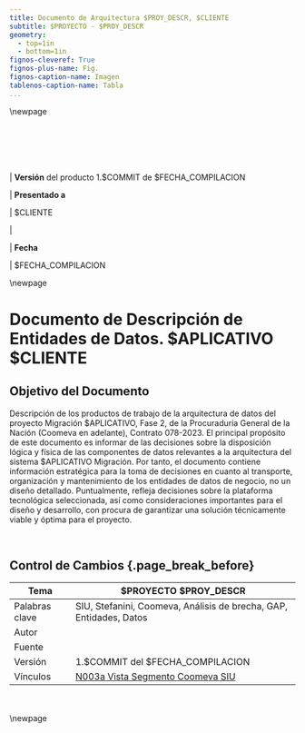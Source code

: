 ```yaml
---
title: Documento de Arquitectura $PROY_DESCR, $CLIENTE
subtitle: $PROYECTO - $PROY_DESCR
geometry:
  - top=1in
  - bottom=1in
fignos-cleveref: True
fignos-plus-name: Fig.
fignos-caption-name: Imagen
tablenos-caption-name: Tabla
...
```


<div style="page-break-before: always;"></div>
\newpage

<br>

<br>

<br>

<br>

<br>

<br>

| **Versión** del producto 1.$COMMIT de $FECHA_COMPILACION

| **Presentado a**

| $CLIENTE

|

| **Fecha**

| $FECHA_COMPILACION


<div style="page-break-before: always;"></div>
\newpage

# Documento de Descripción de Entidades de Datos. $APLICATIVO $CLIENTE

## Objetivo del Documento
Descripción de los productos de trabajo de la arquitectura de datos del proyecto Migración $APLICATIVO, Fase 2, de la Procuraduría General de la Nación (Coomeva en adelante), Contrato 078-2023. El principal propósito de este documento es informar de las decisiones sobre la disposición lógica y física de las componentes de datos relevantes a la arquitectura del sistema $APLICATIVO Migración. Por tanto, el documento contiene información estratégica para la toma de decisiones en cuanto al transporte, organización y mantenimiento de los entidades de datos de negocio, no un diseño detallado. Puntualmente, refleja decisiones sobre la plataforma tecnológica seleccionada, así como consideraciones importantes para el diseño y desarrollo, con procura de garantizar una solución técnicamente viable y óptima para el proyecto.


<br>

##  Control de Cambios {.page_break_before}
| Tema           | $PROYECTO $PROY_DESCR      |
|----------------|----------------------------|
| Palabras clave | SIU, Stefanini, Coomeva, Análisis de brecha, GAP, Entidades, Datos  |
| Autor          |                            |
| Fuente         |                            |
| Versión        | 1.$COMMIT del $FECHA_COMPILACION |
| Vínculos       | [N003a Vista Segmento Coomeva SIU](N03a%a20Vsta%20aSegenta%20SOA%20Coomeva.md) |

<br>

<br>

<div style="page-break-before: always;"></div>
\newpage


